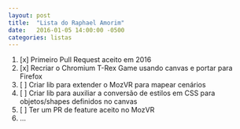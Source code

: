 ```yaml
---
layout: post
title:  "Lista do Raphael Amorim"
date:   2016-01-05 14:00:00 -0500
categories: listas
---
```


1. [x] Primeiro Pull Request aceito em 2016
1. [x] Recriar o Chromium T-Rex Game usando canvas e portar para Firefox
1. [ ] Criar lib para extender o MozVR para mapear cenários
1. [ ] Criar lib para auxiliar a conversão de estilos em CSS para objetos/shapes definidos no canvas 
1. [ ] Ter um PR de feature aceito no MozVR
1. ...
